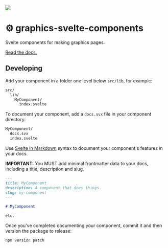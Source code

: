 ![](https://graphics.thomsonreuters.com/style-assets/images/logos/reuters-graphics-logo/svg/graphics-logo-color-dark.svg)

# ⚙️ graphics-svelte-components

Svelte components for making graphics pages.

[Read the docs.](https://reuters-graphics.github.io/graphics-svelte-components/)

## Developing

Add your component in a folder one level below `src/lib`, for example:

```bash
src/
  lib/
    MyComponent/
      index.svelte
```

To document your component, add a `docs.svx` file in your component directory:

```bash
MyComponent/
  docs.svx
  index.svelte
```

Use [Svelte in Markdown](https://mdsvex.com/) syntax to document your component's features in your docs.

**IMPORTANT:** You MUST add minimal frontmatter data to your docs, including a title, description and slug.

```markdown
---
title: MyComponent
description: A component that does things.
slug: my-component
---

# MyComponent

etc.
```

Once you've completed documenting your component, commit it and then version the package to release:

```bash
npm version patch
```
